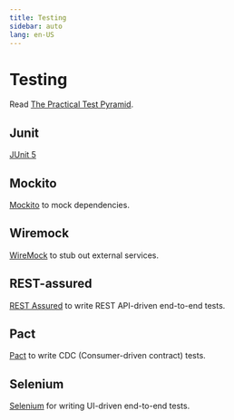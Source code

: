 ```yaml
---
title: Testing
sidebar: auto
lang: en-US
---
```


# Testing

Read [The Practical Test Pyramid](https://martinfowler.com/articles/practical-test-pyramid.html).

## Junit

[JUnit 5](https://junit.org/junit5/)

## Mockito

[Mockito](https://site.mockito.org/) to mock dependencies.

## Wiremock

[WireMock](http://wiremock.org/) to stub out external services.

## REST-assured

[REST Assured](http://rest-assured.io/) to write REST API-driven end-to-end tests.

## Pact

[Pact](https://docs.pact.io/readme) to write CDC (Consumer-driven contract) tests.

## Selenium

[Selenium](https://docs.seleniumhq.org/) for writing UI-driven end-to-end tests.
